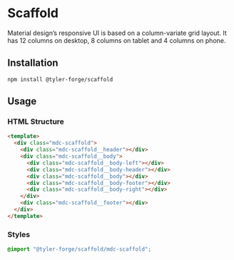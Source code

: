 <!--docs:
title: "Scaffold"
layout: detail
section: components
excerpt: "A CSS only scaffold layout."
iconId: responsive_layout
path: /catalog/scaffold/
-->

# Scaffold
Material design’s responsive UI is based on a column-variate grid layout. It has 12 columns on desktop, 8 columns on tablet and 4 columns on phone.

## Installation

```
npm install @tyler-forge/scaffold
```

## Usage

### HTML Structure

```html
<template>
  <div class="mdc-scaffold">
    <div class="mdc-scaffold__header"></div>
    <div class="mdc-scaffold__body">
      <div class="mdc-scaffold__body-left"></div>
      <div class="mdc-scaffold__body-header"></div>
      <div class="mdc-scaffold__body"></div> 
      <div class="mdc-scaffold__body-footer"></div>
      <div class="mdc-scaffold__body-right"></div>
    </div>
    <div class="mdc-scaffold__footer"></div>
  </div>
</template>
```

### Styles

```scss
@import "@tyler-forge/scaffold/mdc-scaffold";
